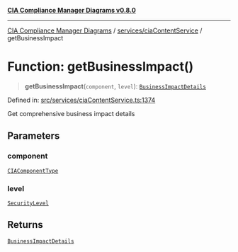 [**CIA Compliance Manager Diagrams v0.8.0**](../../../README.md)

***

[CIA Compliance Manager Diagrams](../../../modules.md) / [services/ciaContentService](../README.md) / getBusinessImpact

# Function: getBusinessImpact()

> **getBusinessImpact**(`component`, `level`): [`BusinessImpactDetails`](../../../types/cia-services/interfaces/BusinessImpactDetails.md)

Defined in: [src/services/ciaContentService.ts:1374](https://github.com/Hack23/cia-compliance-manager/blob/ab84d120f6a49e6faf7bc7924811e0da9b635211/src/services/ciaContentService.ts#L1374)

Get comprehensive business impact details

## Parameters

### component

[`CIAComponentType`](../../../types/cia-services/type-aliases/CIAComponentType.md)

### level

[`SecurityLevel`](../../../types/cia/type-aliases/SecurityLevel.md)

## Returns

[`BusinessImpactDetails`](../../../types/cia-services/interfaces/BusinessImpactDetails.md)
